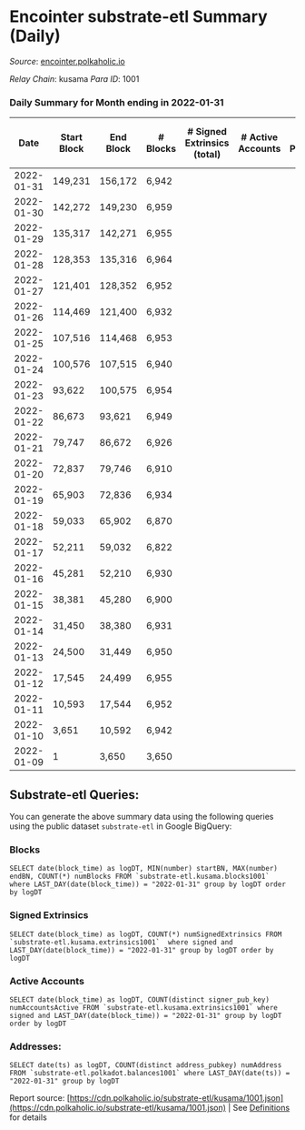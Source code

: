 # Encointer substrate-etl Summary (Daily)

_Source_: [encointer.polkaholic.io](https://encointer.polkaholic.io)

*Relay Chain*: kusama
*Para ID*: 1001



### Daily Summary for Month ending in 2022-01-31


| Date | Start Block | End Block | # Blocks | # Signed Extrinsics (total) | # Active Accounts | # Passive | # New | # Addresses with Balances | # Events | # Transfers | # XCM Transfers In | # XCM Transfers Out |
| ---- | ----------- | --------- | -------- | --------------------------- | ----------------- | --------- | ----- | ------------------------- | -------- | ----------- | ------------------ | ------------------- |
| 2022-01-31 | 149,231 | 156,172 | 6,942  |  |  |  |  | 1 | 13,884 |   |   |   |
| 2022-01-30 | 142,272 | 149,230 | 6,959  |  |  |  |  | 1 | 13,918 |   |   |   |
| 2022-01-29 | 135,317 | 142,271 | 6,955  |  |  |  |  | 1 | 13,910 |   |   |   |
| 2022-01-28 | 128,353 | 135,316 | 6,964  |  |  |  |  | 1 | 13,931 |   |   |   |
| 2022-01-27 | 121,401 | 128,352 | 6,952  |  |  |  |  | 1 | 13,904 |   |   |   |
| 2022-01-26 | 114,469 | 121,400 | 6,932  |  |  |  |  | 1 | 13,864 |   |   |   |
| 2022-01-25 | 107,516 | 114,468 | 6,953  |  |  |  |  | 1 | 13,906 |   |   |   |
| 2022-01-24 | 100,576 | 107,515 | 6,940  |  |  |  |  | 1 | 13,880 |   |   |   |
| 2022-01-23 | 93,622 | 100,575 | 6,954  |  |  |  |  | 1 | 13,908 |   |   |   |
| 2022-01-22 | 86,673 | 93,621 | 6,949  |  |  |  |  | 1 | 13,898 |   |   |   |
| 2022-01-21 | 79,747 | 86,672 | 6,926  |  |  |  |  | 1 | 13,855 |   |   |   |
| 2022-01-20 | 72,837 | 79,746 | 6,910  |  |  |  |  | 1 | 13,820 |   |   |   |
| 2022-01-19 | 65,903 | 72,836 | 6,934  |  |  |  |  | 1 | 13,868 |   |   |   |
| 2022-01-18 | 59,033 | 65,902 | 6,870  |  |  |  |  | 1 | 13,740 |   |   |   |
| 2022-01-17 | 52,211 | 59,032 | 6,822  |  |  |  |  | 1 | 13,644 |   |   |   |
| 2022-01-16 | 45,281 | 52,210 | 6,930  |  |  |  |  | 1 | 13,860 |   |   |   |
| 2022-01-15 | 38,381 | 45,280 | 6,900  |  |  |  |  | 1 | 13,803 |   |   |   |
| 2022-01-14 | 31,450 | 38,380 | 6,931  |  |  |  |  | 1 | 13,862 |   |   |   |
| 2022-01-13 | 24,500 | 31,449 | 6,950  |  |  |  |  | 1 | 13,900 |   |   |   |
| 2022-01-12 | 17,545 | 24,499 | 6,955  |  |  |  |  | 1 | 13,910 |   |   |   |
| 2022-01-11 | 10,593 | 17,544 | 6,952  |  |  |  |  | 1 | 13,904 |   |   |   |
| 2022-01-10 | 3,651 | 10,592 | 6,942  |  |  |  |  | 1 | 13,884 |   |   |   |
| 2022-01-09 | 1 | 3,650 | 3,650  |  |  |  |  | 1 | 7,300 |   |   |   |

## Substrate-etl Queries:
You can generate the above summary data using the following queries using the public dataset `substrate-etl` in Google BigQuery:


### Blocks
```
SELECT date(block_time) as logDT, MIN(number) startBN, MAX(number) endBN, COUNT(*) numBlocks FROM `substrate-etl.kusama.blocks1001`  where LAST_DAY(date(block_time)) = "2022-01-31" group by logDT order by logDT
```


### Signed Extrinsics
```
SELECT date(block_time) as logDT, COUNT(*) numSignedExtrinsics FROM `substrate-etl.kusama.extrinsics1001`  where signed and LAST_DAY(date(block_time)) = "2022-01-31" group by logDT order by logDT
```


### Active Accounts
```
SELECT date(block_time) as logDT, COUNT(distinct signer_pub_key) numAccountsActive FROM `substrate-etl.kusama.extrinsics1001` where signed and LAST_DAY(date(block_time)) = "2022-01-31" group by logDT order by logDT
```


### Addresses:
```
SELECT date(ts) as logDT, COUNT(distinct address_pubkey) numAddress FROM `substrate-etl.polkadot.balances1001` where LAST_DAY(date(ts)) = "2022-01-31" group by logDT
```



Report source: [https://cdn.polkaholic.io/substrate-etl/kusama/1001.json](https://cdn.polkaholic.io/substrate-etl/kusama/1001.json) | See [Definitions](/DEFINITIONS.md) for details
